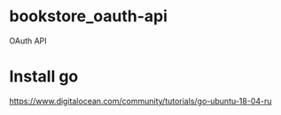 # bookstore_oauth-api
OAuth API

# Install go
https://www.digitalocean.com/community/tutorials/go-ubuntu-18-04-ru
